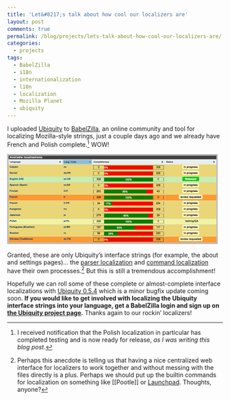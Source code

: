 ```yaml
---
title: 'Let&#8217;s talk about how cool our localizers are'
layout: post
comments: true
permalink: /blog/projects/lets-talk-about-how-cool-our-localizers-are/
categories:
  - projects
tags:
  - BabelZilla
  - i18n
  - internationalization
  - l10n
  - localization
  - Mozilla Planet
  - ubiquity
---
```

I uploaded [Ubiquity][1] to [BabelZilla][2], an online community and tool for localizing Mozilla-style strings, just a couple days ago and we already have French and Polish complete.[^2] WOW!

<a href="/static/uploads/2009/08/babelzilla-status.png" rel='lightbox'><img src="/static/uploads/2009/08/babelzilla-status.png" alt="babelzilla-status.png" border="0" width="492" height="210" /></a>

Granted, these are only Ubiquity&#8217;s interface strings (for example, the about and settings pages)&#8230; the [parser localization][3] and [command localization][4] have their own processes.[^1] But this is still a tremendous accomplishment!

Hopefully we can roll some of these complete or almost-complete interface localizations with [Ubiquity 0.5.4][5] which is a minor bugfix update coming soon. **If you would like to get involved with localizing the Ubiquity interface strings into your language, get a BabelZilla login and sign up on [the Ubiquity project page][6].** Thanks again to our rockin&#8217; localizers!

[^2]:    
    I received notification that the Polish localization in particular has completed testing and is now ready for release, *as I was writing this blog post*.

[^1]:    
    Perhaps this anecdote is telling us that having a nice centralized web interface for localizers to work together and without messing with the files directly is a plus. Perhaps we should put up the builtin commands for localization on something like [[Pootle]] or [Launchpad][7]. Thoughts, anyone?

 [1]: http://ubiquity.mozilla.com
 [2]: http://babelzilla.org
 [3]: https://wiki.mozilla.org/Labs/Ubiquity/Parser_2/Localization_Tutorial
 [4]: https://wiki.mozilla.org/Labs/Ubiquity/Ubiquity_0.5_Command_Localization_Tutorial
 [5]: http://tinyurl.com/ubiq054
 [6]: http://www.babelzilla.org/index.php?option=com_wts&Itemid=264&extension=5165&type=show
 [7]: http://launchpad.net
